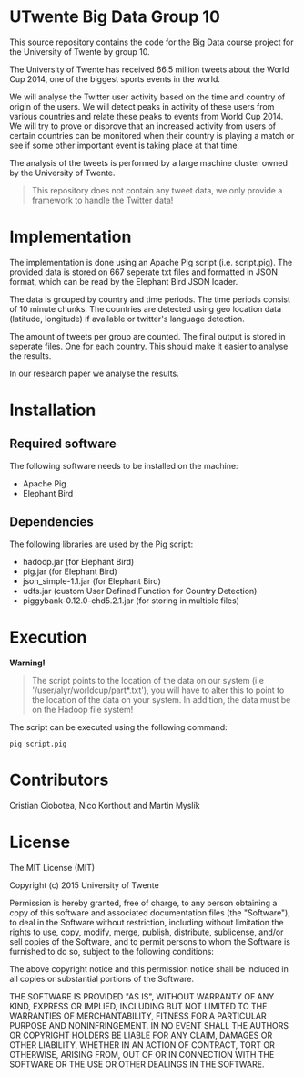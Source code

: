 # UTwente Big Data Group 10
This source repository contains the code for the Big Data course project for the University of Twente by group 10.

The University of Twente has received 66.5 million tweets about the World Cup 2014, one of the biggest sports events in the world.

We will analyse the Twitter user activity based on the time and country of origin of the users. We will detect peaks in activity of these users from various countries and relate these peaks to events from World Cup 2014. We will try to prove or disprove that an increased activity from users of certain countries can be monitored when their country is playing a match or see if some other important event is taking place at that time.

The analysis of the tweets is performed by a large machine cluster owned by the University of Twente. 

> This repository does not contain any tweet data, we only provide a framework to handle the Twitter data!

# Implementation
The implementation is done using an Apache Pig script (i.e. script.pig). The provided data is stored on 667 seperate txt files and formatted in JSON format, which can be read by the Elephant Bird JSON loader.

The data is grouped by country and time periods. The time periods consist of 10 minute chunks. The countries are detected using geo location data (latitude, longitude) if available or twitter's language detection.

The amount of tweets per group are counted. The final output is stored in seperate files. One for each country. This should make it easier to analyse the results.

In our research paper we analyse the results.

# Installation
## Required software
The following software needs to be installed on the machine:
* Apache Pig
* Elephant Bird

## Dependencies
The following libraries are used by the Pig script:
* hadoop.jar (for Elephant Bird)
* pig.jar (for Elephant Bird)
* json_simple-1.1.jar (for Elephant Bird)
* udfs.jar (custom User Defined Function for Country Detection)
* piggybank-0.12.0-chd5.2.1.jar (for storing in multiple files)

# Execution
**Warning!**
> The script points to the location of the data on our system (i.e '/user/alyr/worldcup/part*.txt'), you will have to alter this to point to the location of the data on your system. In addition, the data must be on the Hadoop file system!

The script can be executed using the following command:
```
pig script.pig
```

# Contributors
Cristian Ciobotea, Nico Korthout and Martin Myslík

# License
The MIT License (MIT)

Copyright (c) 2015 University of Twente

Permission is hereby granted, free of charge, to any person obtaining a copy of this software and associated documentation files (the "Software"), to deal in the Software without restriction, including without limitation the rights to use, copy, modify, merge, publish, distribute, sublicense, and/or sell copies of the Software, and to permit persons to whom the Software is furnished to do so, subject to the following conditions:

The above copyright notice and this permission notice shall be included in all copies or substantial portions of the Software.

THE SOFTWARE IS PROVIDED "AS IS", WITHOUT WARRANTY OF ANY KIND, EXPRESS OR IMPLIED, INCLUDING BUT NOT LIMITED TO THE WARRANTIES OF MERCHANTABILITY, FITNESS FOR A PARTICULAR PURPOSE AND NONINFRINGEMENT. IN NO EVENT SHALL THE AUTHORS OR COPYRIGHT HOLDERS BE LIABLE FOR ANY CLAIM, DAMAGES OR OTHER LIABILITY, WHETHER IN AN ACTION OF CONTRACT, TORT OR OTHERWISE, ARISING FROM, OUT OF OR IN CONNECTION WITH THE SOFTWARE OR THE USE OR OTHER DEALINGS IN THE SOFTWARE.
